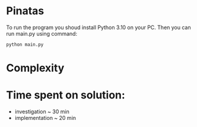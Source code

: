 # Pinatas
To run the program you shoud install Python 3.10 on your PC.
Then you can run main.py using command:
```console
python main.py
```

# Complexity

# Time spent on solution:
- investigation ~ 30 min
- implementation ~ 20 min
